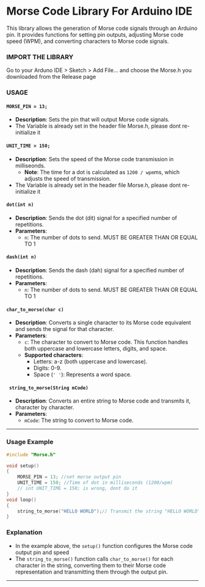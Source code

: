 # Morse Code Library For Arduino IDE
This library allows the generation of Morse code signals through an Arduino pin.
It provides functions for setting pin outputs, adjusting Morse code speed (WPM), and converting characters to Morse code signals.

### **IMPORT THE LIBRARY**
Go to your Arduno IDE > Sketch > Add File...
and choose the Morse.h you downloaded from the Release page

### **USAGE**

#### `MORSE_PIN = 13;`
- **Description**: Sets the pin that will output Morse code signals.
- The Variable is already set in the header file Morse.h, please dont re-initialize it
  
#### `UNIT_TIME = 150;`
- **Description**: Sets the speed of the Morse code transmission in milliseonds.
  - **Note**: The time for a dot is calculated as `1200 / wpm`ms, which adjusts the speed of transmission.
- The Variable is already set in the header file Morse.h, please dont re-initialize it


#### `dot(int n)`
- **Description**: Sends the dot (dit) signal for a specified number of repetitions.
- **Parameters**:
  - `n`: The number of dots to send. MUST BE GREATER THAN OR EQUAL TO 1
  
#### `dash(int n)`
- **Description**: Sends the dash (dah) signal for a specified number of repetitions.
- **Parameters**:
  - `n`: The number of dots to send. MUST BE GREATER THAN OR EQUAL TO 1
  
#### `char_to_morse(char c)`
- **Description**: Converts a single character to its Morse code equivalent and sends the signal for that character.
- **Parameters**:
  - `c`: The character to convert to Morse code. This function handles both uppercase and lowercase letters, digits, and space.
  - **Supported characters**:
    - Letters: a-z (both uppercase and lowercase).
    - Digits: 0-9.
    - Space (`' '`): Represents a word space.

#### ` string_to_morse(String mCode)`
- **Description**: Converts an entire string to Morse code and transmits it, character by character.
- **Parameters**:
  - `mCode`: The string to convert to Morse code.

---

### **Usage Example**

```cpp
#include "Morse.h"

void setup()
{
    MORSE_PIN = 13; //set morse output pin
    UNIT_TIME = 150; //Time of dot in milliseconds (1200/wpm)  
    // int UNIT_TIME = 150; is wrong, dont do it
}
void loop()
{
    string_to_morse("HELLO WORLD");// Transmit the string "HELLO WORLD" repeatedly
}
```

### **Explanation**
- In the example above, the `setup()` function configures the Morse code output pin and speed
- The `string_to_morse()` function calls `char_to_morse()` for each character in the string, converting them to their Morse code representation and transmitting them through the output pin.
---

